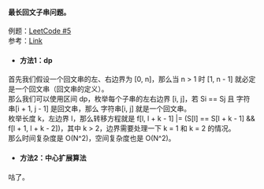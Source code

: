 #### 最长回文子串问题。  
  
例题：[LeetCode #5](https://leetcode-cn.com/problems/longest-palindromic-substring/)  
参考：[Link](https://leetcode-cn.com/problems/longest-palindromic-substring/solution/bao-li-zhong-xin-kuo-san-dong-tai-gui-hu-qdvv/)  
  
- #### 方法1：dp  
  
首先我们假设一个回文串的左、右边界为 [0, n]，那么当 n > 1 时 [1, n - 1] 就必定是一个回文串（回文串的定义）。  
那么我们可以使用区间 dp，枚举每个子串的左右边界 [i, j]，若 Si == Sj 且 字符串[i + 1, j - 1] 是回文串，那么 字符串[i, j] 就是一个回文串。  
枚举长度 k，左边界 l，那么转移方程就是 f[l, l + k - 1] |= (S[l] == S[l + k - 1] && f[l + 1, l + k - 2])，其中 k > 2，边界需要处理一下 k = 1 和 k = 2 的情况。  
那么时间复杂度是 O(N^2)，空间复杂度也是 O(N^2)。  
  
- #### 方法2：中心扩展算法  
  
咕了。